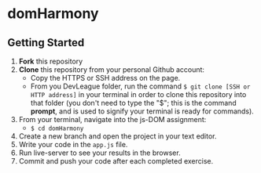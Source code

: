 # domHarmony


## Getting Started
1. **Fork** this repository
1. **Clone** this repository from your personal Github account:
    - Copy the HTTPS or SSH address on the page.
    - From you DevLeague folder, run the command `$ git clone [SSH or HTTP address]` in your terminal in order to clone this repository into that folder 
      (you don't need to type the "$"; this is the command __prompt__, and is used to signify your terminal is ready for commands).
1. From your terminal, navigate into the js-DOM assignment:
    - `$ cd domHarmony`
1. Create a new branch and open the project in your text editor.
1. Write your code in the `app.js` file.
1. Run live-server to see your results in the browser.
1. Commit and push your code after each completed exercise.
